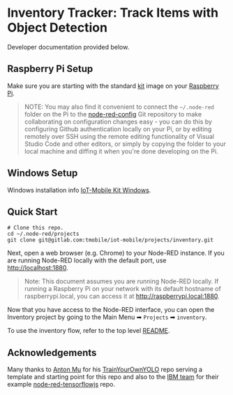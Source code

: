 # Inventory Tracker: Track Items with Object Detection

Developer documentation provided below.

## Raspberry Pi Setup

Make sure you are starting with the standard [kit](../../kit/) image on your [Raspberry Pi](../../kit/raspberry-pi/).

> NOTE: You may also find it convenient to connect the `~/.node-red` folder on the Pi to the [node-red-config](../../node-red-config) Git repository to make collaborating on configuration changes easy - you can do this by configuring Github authentication locally on your Pi, or by editing remotely over SSH using the remote editing functionality of Visual Studio Code and other editors, or simply by copying the folder to your local machine and diffing it when you're done developing on the Pi.

## Windows Setup

Windows installation info [IoT-Mobile Kit Windows](../../../kit/windows).

## Quick Start

```
# Clone this repo.
cd ~/.node-red/projects
git clone git@gitlab.com:tmobile/iot-mobile/projects/inventory.git
```

Next, open a web browser (e.g. Chrome) to your Node-RED instance. If you are running Node-RED locally with the default port,
use <http://localhost:1880>.

> Note: This document assumes you are running Node-RED locally. If running a Raspberry Pi on your network with its default hostname of
raspberrypi.local, you can access it at <http://raspberrypi.local:1880>.

Now that you have access to the Node-RED interface, you can open the Inventory project by going to the Main Menu ➡ `Projects` ➡ `inventory`.

To use the inventory flow, refer to the top level [README](../README.md).

## Acknowledgements

Many thanks to [Anton Mu](https://github.com/AntonMu) for his [TrainYourOwnYOLO](https://github.com/AntonMu/TrainYourOwnYOLO) repo serving a template and starting point for this repo and also to the [IBM team](https://github.com/IBM) for their example [node-red-tensorflowjs](https://github.com/IBM/node-red-tensorflowjs) repo.

